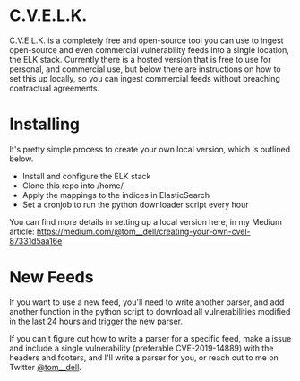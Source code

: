 # C.V.E.L.K.

C.V.E.L.K. is a completely free and open-source tool you can use to ingest open-source and even commercial vulnerability feeds into a single location, the ELK stack. Currently there is a hosted version that is free to use for personal, and commercial use, but below there are instructions on how to set this up locally, so you can ingest commercial feeds without breaching contractual agreements.

# Installing 

It's pretty simple process to create your own local version, which is outlined below.

* Install and configure the ELK stack
* Clone this repo into /home/ 
* Apply the mappings to the indices in ElasticSearch
* Set a cronjob to run the python downloader script every hour

You can find more details in setting up a local version here, in my Medium article: https://medium.com/@tom__dell/creating-your-own-cvel-87331d5aa16e

# New Feeds 
If you want to use a new feed, you'll need to write another parser, and add another function in the python script to download all vulnerabilities modified in the last 24 hours and trigger the new parser.

If you can't figure out how to write a parser for a specific feed, make a issue and include a single vulnerability (preferable CVE-2019-14889) with the headers and footers, and I'll write a parser for you, or reach out to me on Twitter [@tom__dell](https://twitter.com/tom__dell).
